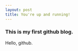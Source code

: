 ```yaml
---
layout: post
title: You're up and running!
---
```


### This is my first github blog.

Hello, github.

